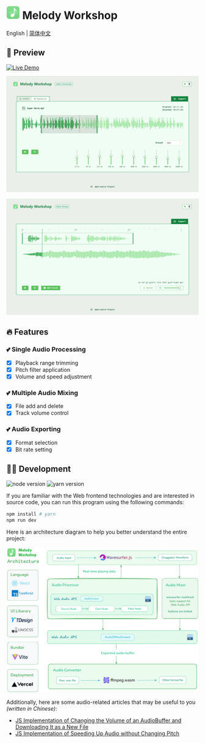 # <img alt="Logo" src="./public/image/favicon.png" width="35"> Melody Workshop

English | [简体中文](./README-CN.md) 

## 🌷 Preview
[![Live Demo](https://img.shields.io/badge/Live%20Demo-Click%20to%20view-palegreen?style=for-the-badge&logo=vercel)](https://melody-workshop.rylan.cn/)

![Processor](./public/image/processor.png)

![Mixer](./public/image/mixer.png)

## 🔥 Features

### 💕 Single Audio Processing
- [x] Playback range trimming
- [x] Pitch filter application
- [x] Volume and speed adjustment

### 💕 Multiple Audio Mixing
- [x] File add and delete
- [x] Track volume control

### 💕 Audio Exporting
- [x] Format selection
- [x] Bit rate setting

## 🧙🏻 Development

<img src="https://img.shields.io/badge/node-20.x-green" alt="node version"/> <img src="https://img.shields.io/badge/yarn-1.x-blue" alt="yarn version"/>

If you are familiar with the Web frontend technologies and are interested in source code, you can run this program using the following commands:

```sh
npm install # yarn
npm run dev
```

Here is an architecture diagram to help you better understand the entire project:

![Architecture](./public/image/architecture.png)

Additionally, here are some audio-related articles that may be useful to you *(written in Chinese)*:

- [JS Implementation of Changing the Volume of an AudioBuffer and Downloading It as a New File](https://www.zhangxinxu.com/wordpress/2023/10/js-web-audio-audiobuffer-volume/)
- [JS Implementation of Speeding Up Audio without Changing Pitch](https://www.zhangxinxu.com/wordpress/2024/02/js-audioencoder-backplayrate-audiobuffer/)

